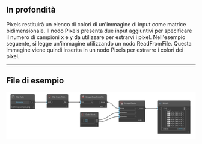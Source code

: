 ## In profondità
Pixels restituirà un elenco di colori di un'immagine di input come matrice bidimensionale. Il nodo Pixels presenta due input aggiuntivi per specificare il numero di campioni x e y da utilizzare per estrarvi i pixel. Nell'esempio seguente, si legge un'immagine utilizzando un nodo ReadFromFile. Questa immagine viene quindi inserita in un nodo Pixels per estrarre i colori dei pixel.
___
## File di esempio

![Pixels](./DSCore.IO.Image.Pixels_img.jpg)

